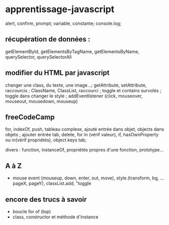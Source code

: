 # apprentissage-javascript

alert, confirm, prompt;
variable, constante;
console.log;

## récupération de données :

getElementById, getElementsByTagName, getElementsByName, querySelector, querySelectorAll

## modifier du HTML par javascript

changer une class, du texte, une image...; getAttribute, setAttribute, raccourcis ; 
ClassName, ClassList, raccourci ; toggle et contains survolés ; toggle dans changer le style ;
addEventlistener (click, mouseover, mouseout, mousedown, mouseup)

## freeCodeCamp

for, indexOf, push, tableau complexe, ajouté entrée dans objet, objects dans objets ;
ajouter entrée tab, delete, for in (vérif valeur), if, hasOwnProperty ou in(vérif propriétés), object.keys tab;

divers : function, instanceOf, propriétés propres d'une fonction, prototype...

## A à Z

- mouse event (mouseup, down, enter, out, move), style.(transform, bg, ... pageX, pageY), classList.add, "toggle

## encore des trucs à savoir
- boucle for of (top)
- class, constructor et méthode d'instance
